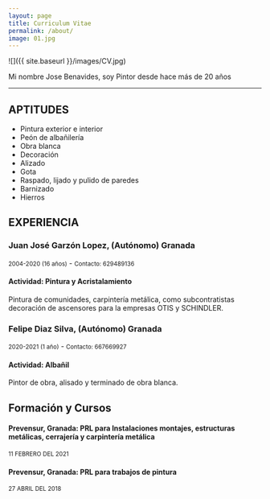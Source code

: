 ```yaml
---
layout: page
title: Curriculum Vitae
permalink: /about/
image: 01.jpg
---
```


![]({{ site.baseurl }}/images/CV.jpg)

Mi nombre Jose Benavides, soy Pintor desde hace más de 20 años

***

##  APTITUDES
* Pintura exterior e interior
* Peón de albañilería
* Obra blanca
* Decoración
* Alizado
* Gota
* Raspado, lijado y pulido de paredes
* Barnizado
* Hierros

##  EXPERIENCIA 

### Juan José Garzón Lopez, (Autónomo) Granada
<small>2004-2020 (16 años)</small> - <small>Contacto: 629489136</small>

#### Actividad: Pintura y Acristalamiento
Pintura de comunidades, carpintería metálica, como subcontratistas decoración de ascensores para la empresas OTIS y SCHINDLER.

### Felipe Diaz Silva, (Autónomo) Granada
<small>2020-2021 (1 año)</small> - <small>Contacto: 667669927</small>

#### Actividad: Albañil
Pintor de obra, alisado y terminado de obra blanca.

## Formación y Cursos

#### Prevensur, Granada: PRL para Instalaciones montajes, estructuras metálicas, cerrajería y carpintería metálica
<small>11 FEBRERO DEL 2021</small>

#### Prevensur, Granada: PRL para trabajos de pintura
<small>27 ABRIL DEL 2018 </small>

